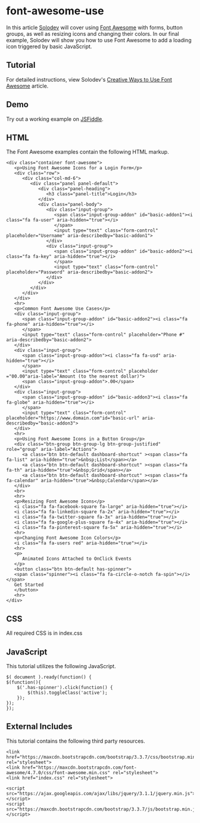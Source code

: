 # font-awesome-use
In this article [Solodev](https://www.solodev.com/) will cover using [Font Awesome](http://fontawesome.io/) with forms, button groups, as well as resizing icons and changing their colors. In our final example, Solodev will show you how to use Font Awesome to add a loading icon triggered by basic JavaScript.

## Tutorial

For detailed instructions, view Solodev's [Creative Ways to Use Font Awesome](https://www.solodev.com/blog/web-design/creative-ways-to-use-font-awesome.stml) article.

## Demo

Try out a working example on [JSFiddle](https://jsfiddle.net/solodev/tumhumpy/).

## HTML

The Font Awesome examples contain the following HTML markup.

```
<div class="container font-awesome">
   <p>Using Font Awesome Icons for a Login Form</p>
   <div class="row">
      <div class="col-md-6">
         <div class="panel panel-default">
            <div class="panel-heading">
               <h3 class="panel-title">Login</h3>
            </div>
            <div class="panel-body">
               <div class="input-group">
                  <span class="input-group-addon" id="basic-addon1"><i class="fa fa-user" aria-hidden="true"></i>
                  </span>
                  <input type="text" class="form-control" placeholder="Username" aria-describedby="basic-addon1">
               </div>
               <div class="input-group">
                  <span class="input-group-addon" id="basic-addon2"><i class="fa fa-key" aria-hidden="true"></i>
                  </span>
                  <input type="text" class="form-control" placeholder="Password" aria-describedby="basic-addon2">
               </div>
            </div>
         </div>
      </div>
   </div>
   <hr>
   <p>Common Font Awesome Use Cases</p>
   <div class="input-group">
      <span class="input-group-addon" id="basic-addon2"><i class="fa fa-phone" aria-hidden="true"></i>
      </span>
      <input type="text" class="form-control" placeholder="Phone #" aria-describedby="basic-addon2">
   </div>
   <div class="input-group">
      <span class="input-group-addon"><i class="fa fa-usd" aria-hidden="true"></i>
      </span>
      <input type="text" class="form-control" placeholder ="00.00"aria-label="Amount (to the nearest dollar)">
      <span class="input-group-addon">.00</span>
   </div>
   <div class="input-group">
      <span class="input-group-addon" id="basic-addon3"><i class="fa fa-globe" aria-hidden="true"></i>
      </span>
      <input type="text" class="form-control" placeholder="https://www.domain.com"id="basic-url" aria-describedby="basic-addon3">
   </div>
   <hr>
   <p>Using Font Awesome Icons in a Button Group</p>
   <div class="btn-group btn-group-lg btn-group-justified" role="group" aria-label="Actions">
      <a class="btn btn-default dashboard-shortcut" ><span class="fa fa-list" aria-hidden="true">&nbsp;List</span></a>
      <a class="btn btn-default dashboard-shortcut" ><span class="fa fa-th" aria-hidden="true">&nbsp;Grid</span></a>
      <a class="btn btn-default dashboard-shortcut" ><span class="fa fa-calendar" aria-hidden="true">&nbsp;Calendar</span></a>
   </div>
   <br>
   <hr>
   <p>Resizing Font Awesome Icons</p>
   <i class="fa fa-facebook-square fa-large" aria-hidden="true"></i>
   <i class="fa fa-linkedin-square fa-2x" aria-hidden="true"></i>
   <i class="fa fa-twitter-square fa-3x" aria-hidden="true"></i>
   <i class="fa fa-google-plus-square fa-4x" aria-hidden="true"></i>
   <i class="fa fa-pinterest-square fa-5x" aria-hidden="true"></i>
   <hr>
   <p>Changing Font Awesome Icon Colors</p>
   <i class="fa fa-users red" aria-hidden="true"></i>
   <hr>
   <p>
      Animated Icons Attached to OnClick Events
   </p>
   <button class="btn btn-default has-spinner">
   <span class="spinner"><i class="fa fa-circle-o-notch fa-spin"></i></span>
   Get Started
   </button>
   <hr>
</div>

```

## CSS

All required CSS is in index.css

## JavaScript

This tutorial utilizes the following JavaScript.

```
$( document ).ready(function() {
$(function(){
    $('.has-spinner').click(function() {
        $(this).toggleClass('active');
    });
});
});
```

## External Includes

This tutorial contains the following third party resources.

```
<link href="https://maxcdn.bootstrapcdn.com/bootstrap/3.3.7/css/bootstrap.min.css" rel="stylesheet">
<link href="https://maxcdn.bootstrapcdn.com/font-awesome/4.7.0/css/font-awesome.min.css" rel="stylesheet">
<link href="index.css" rel="stylesheet">

<script src="https://ajax.googleapis.com/ajax/libs/jquery/3.1.1/jquery.min.js"></script>
<script src="https://maxcdn.bootstrapcdn.com/bootstrap/3.3.7/js/bootstrap.min.js"></script>
```
